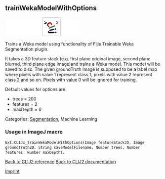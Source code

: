 ## trainWekaModelWithOptions
<img src="images/mini_empty_logo.png"/><img src="images/mini_empty_logo.png"/><img src="images/mini_clijx_logo.png"/><img src="images/mini_empty_logo.png"/>

Trains a Weka model using functionality of Fijis Trainable Weka Segmentation plugin. 

It takes a 3D feature stack (e.g. first plane original image, second plane blurred, third plane edge image)and trains a Weka model. This model will be saved to disc.
The given groundTruth image is supposed to be a label map where pixels with value 1 represent class 1, pixels with value 2 represent class 2 and so on. Pixels with value 0 will be ignored for training.

Default values for options are:
* trees = 200
* features = 2
* maxDepth = 0

Categories: [Segmentation](https://clij.github.io/clij2-docs/reference__segmentation), Machine Learning

### Usage in ImageJ macro
```
Ext.CLIJx_trainWekaModelWithOptions(Image featureStack3D, Image groundTruth2D, String saveModelFilename, Number trees, Number features, Number maxDepth);
```


[Back to CLIJ2 reference](https://clij.github.io/clij2-docs/reference)
[Back to CLIJ2 documentation](https://clij.github.io/clij2-docs)

[Imprint](https://clij.github.io/imprint)
